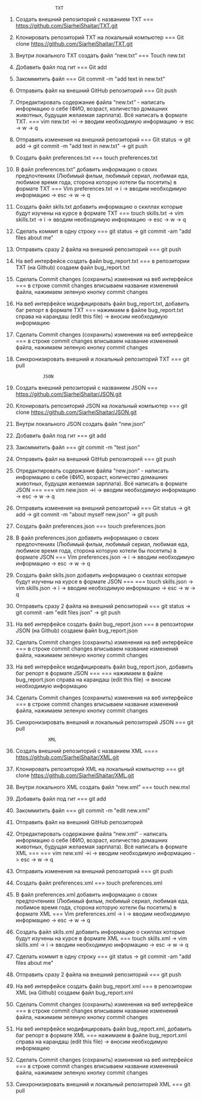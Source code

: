                       TXT

 1. Создать внешний репозиторий c названием TXT === https://github.com/SiarheiShaitar/TXT.git

 2. Клонировать репозиторий TXT на локальный компьютер === Git clone https://github.com/SiarheiShaitar/TXT.git

 3. Внутри локального TXT создать файл “new.txt” === Touch new.txt

 4. Добавить файл под гит === Git add

 5. Закоммитить файл === Git commit -m "add text in new.txt"

 6. Отправить файл на внешний GitHub репозиторий === Git push

 7. Отредактировать содержание файла “new.txt” - написать информацию о себе (ФИО, возраст, количество домашних животных, будущая желаемая зарплата). Всё написать в формате TXT. === vim new.txt ->i -> вводим необходимую информацию -> esc -> w -> q 

 8. Отправить изменения на внешний репозиторий === Git status -> git add -> git commit -m "add text in new.txt" -> git push

 9. Создать файл preferences.txt === touch preferences.txt

 10. В файл preferences.txt” добавить информацию о своих предпочтениях (Любимый фильм, любимый сериал, любимая еда, любимое время года, сторона которую хотели бы посетить) в формате TXT === Vim preferences.txt -> i -> вводим необходимую информацию -> esc -> w -> q 

 11. Создать файл sklls.txt добавить информацию о скиллах которые будут изучены на курсе в формате TXT === touch skills.txt -> vim skills.txt -> i -> вводим необходимую информацию -> esc -> w -> q 

 12. Сделать коммит в одну строку === git status -> git commit -am "add files about me"

 13. Отправить сразу 2 файла на внешний репозиторий === git push

 14. На веб интерфейсе создать файл bug_report.txt === в репозитории TXT (на Github) создаем файл bug_report.txt 

 15. Сделать Commit changes (сохранить) изменения на веб интерфейсе === в строке commit changes вписываем название изменений файла, нажимаем зеленую кнопку commit changes

 16. На веб интерфейсе модифицировать файл bug_report.txt, добавить баг репорт в формате TXT === нажимаем в файле bug_report.txt справа на карандаш (edit this file) -> вносим необходимую информацию

 17. Сделать Commit changes (сохранить) изменения на веб интерфейсе ===  в строке commit changes вписываем название изменений файла, нажимаем зеленую кнопку commit changes

 18. Синхронизировать внешний и локальный репозиторий TXT === git pull


                   JSON

 1. Создать внешний репозиторий c названием JSON === https://github.com/SiarheiShaitar/JSON.git

 2. Клонировать репозиторий JSON на локальный компьютер === git clone https://github.com/SiarheiShaitar/JSON.git

 3. Внутри локального JSON создать файл “new.json” 

 4. Добавить файл под гит === git add

 5. Закоммитить файл === git commit -m "test json"

 6. Отправить файл на внешний GitHub репозиторий === git push

 7. Отредактировать содержание файла “new.json” - написать информацию о себе (ФИО, возраст, количество домашних животных, будущая желаемая зарплата). Всё написать в формате JSON === === vim new.json ->i -> вводим необходимую информацию -> esc -> w -> q 

 8. Отправить изменения на внешний репозиторий === Git status -> git add -> git commit -m "about myself new.json" -> git push

 9. Создать файл preferences.json === touch preferences.json

 10. В файл preferences.json добавить информацию о своих предпочтениях (Любимый фильм, любимый сериал, любимая еда, любимое время года, сторона которую хотели бы посетить) в формате JSON === Vim preferences.json -> i -> вводим необходимую информацию -> esc -> w -> q 

 11. Создать файл sklls.json добавить информацию о скиллах которые будут изучены на курсе в формате JSON === === touch skills.json -> vim skills.json -> i -> вводим необходимую информацию -> esc -> w -> q 

 12. Отправить сразу 2 файла на внешний репозиторий === git status -> git commit -am "edit files json" -> git push

 13. На веб интерфейсе создать файл bug_report.json === в репозитории JSON (на Github) создаем файл bug_report.json

 14. Сделать Commit changes (сохранить) изменения на веб интерфейсе === в строке commit changes вписываем название изменений файла, нажимаем зеленую кнопку commit changes

 15. На веб интерфейсе модифицировать файл bug_report.json, добавить баг репорт в формате JSON === === нажимаем в файле bug_report.json справа на карандаш (edit this file) -> вносим необходимую информацию

 16. Сделать Commit changes (сохранить) изменения на веб интерфейсе ===  в строке commit changes вписываем название изменений файла, нажимаем зеленую кнопку commit changes

 17. Синхронизировать внешний и локальный репозиторий JSON === git pull


                     XML

 1. Создать внешний репозиторий c названием XML ==== https://github.com/SiarheiShaitar/XML.git

 2. Клонировать репозиторий XML на локальный компьютер === git clone https://github.com/SiarheiShaitar/XML.git

 3. Внутри локального XML создать файл “new.xml” === touch new.mxl

 4. Добавить файл под гит === git add

 5. Закоммитить файл === git commit -m "edit new.xml"

 6. Отправить файл на внешний GitHub репозиторий 

 7. Отредактировать содержание файла “new.xml” - написать информацию о себе (ФИО, возраст, количество домашних животных, будущая желаемая зарплата). Всё написать в формате XML === === vim new.xml ->i -> вводим необходимую информацию -> esc -> w -> q 

 8. Отправить изменения на внешний репозиторий === git push

 9. Создать файл preferences.xml === touch preferences.xml

 10. В файл preferences.xml добавить информацию о своих предпочтениях (Любимый фильм, любимый сериал, любимая еда, любимое время года, сторона которую хотели бы посетить) в формате XML === Vim preferences.xml -> i -> вводим необходимую информацию -> esc -> w -> q 

 11. Создать файл sklls.xml добавить информацию о скиллах которые будут изучены на курсе в формате XML === touch skills.xml -> vim skills.xml -> i -> вводим необходимую информацию -> esc -> w -> q 

 12. Сделать коммит в одну строку === git status -> git commit -am "add files about me"

 13. Отправить сразу 2 файла на внешний репозиторий === git push

 14. На веб интерфейсе создать файл bug_report.xml === в репозитории XML (на Github) создаем файл bug_report.xml
 
 15. Сделать Commit changes (сохранить) изменения на веб интерфейсе === в строке commit changes вписываем название изменений файла, нажимаем зеленую кнопку commit changes

 16. На веб интерфейсе модифицировать файл 
bug_report.xml, добавить баг репорт в формате XML === нажимаем в файле bug_report.xml справа на карандаш (edit this file) -> вносим необходимую информацию

 17. Сделать Commit changes (сохранить) изменения на веб интерфейсе ===  в строке commit changes вписываем название изменений файла, нажимаем зеленую кнопку commit changes
 
 18. Синхронизировать внешний и локальный репозиторий XML === git pull